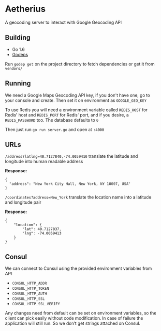 # Aetherius
A geocoding server to interact with Google Geocoding API

Building
----

 - Go 1.6
 - [Godeps](https://github.com/tools/godep)

Run `godep get` on the project directory to fetch dependencies or get it from `vendors/`

Running
---

We need a Google Maps Geocoding API key, if you don't have one, go to your console and create.
Then set it on environment as `GOOGLE_GEO_KEY`

To use Redis you will need a environment variable called `REDIS_HOST` for Redis' host and `REDIS_PORT`
for Redis' port, and if you desire, a `REDIS_PASSWORD` too. The database defaults to `0`

Then just run `go run server.go` and open at `:4000`

URLs
-----

`/address?latlng=40.7127840,-74.0059410`  translate the latitude and longitude into human readable address

**Response:**

```
{
  "address": "New York City Hall, New York, NY 10007, USA"
}
```


`/coordinates?address=New_York` translate the location name into a latitude and longitude pair

**Response:**

```
{
    "location": {
        "lat": 40.7127837,
        "lng": -74.0059413
    }
}
```

Consul
---

We can connect to Consul using the provided environment variables from API
 - `CONSUL_HTTP_ADDR`
 - `CONSUL_HTTP_TOKEN`
 - `CONSUL_HTTP_AUTH`
 - `CONSUL_HTTP_SSL`
 - `CONSUL_HTTP_SSL_VERIFY`

 Any changes need from default can be set on environment variables, so the client can pick easily without code modification.
 In case of failure the application will still run. So we don't get strings attached on Consul.
